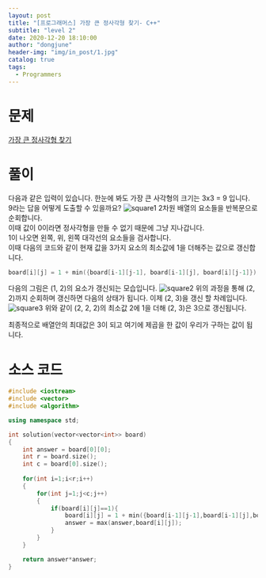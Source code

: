 ```yaml
---
layout: post
title: "[프로그래머스] 가장 큰 정사각형 찾기- C++"
subtitle: "level 2"
date: 2020-12-20 18:10:00
author: "dongjune"
header-img: "img/in_post/1.jpg"
catalog: true
tags:
  - Programmers
---
```

# 문제
[가장 큰 정사각형 찾기](https://programmers.co.kr/learn/courses/30/lessons/12905)
# 풀이
다음과 같은 입력이 있습니다. 한눈에 봐도 가장 큰 사각형의 크기는 3x3 = 9 입니다.  
9라는 답을 어떻게 도출할 수 있을까요?
![square1](https://user-images.githubusercontent.com/53213397/102710013-a86a7500-42f2-11eb-820e-e6234b312c46.jpg)
2차원 배열의 요소들을 반복문으로 순회합니다.  
이때 값이 0이라면 정사각형을 만들 수 없기 때문에 그냥 지나갑니다.  
1이 나오면 왼쪽, 위, 왼쪽 대각선의 요소들을 검사합니다.  
이때 다음의 코드와 같이 현재 값을 3가지 요소의 최소값에 1을 더해주는 값으로 갱신합니다.
```c++
board[i][j] = 1 + min({board[i-1][j-1], board[i-1][j], board[i][j-1]});
```
다음의 그림은 (1, 2)의 요소가 갱신되는 모습입니다.
![square2](https://user-images.githubusercontent.com/53213397/102710015-ac969280-42f2-11eb-882a-beb7b35b36d3.jpg)
위의 과정을 통해 (2, 2)까지 순회하며 갱신하면 다음의 상태가 됩니다. 이제 (2, 3)을 갱신 할 차례입니다.
![square3](https://user-images.githubusercontent.com/53213397/102710017-adc7bf80-42f2-11eb-8680-a33f0be4dcb8.jpg)
위와 같이 (2, 2, 2)의 최소값 2에 1을 더해 (2, 3)은 3으로 갱신됩니다.  
  
최종적으로 배열안의 최대값은 3이 되고 여기에 제곱을 한 값이 우리가 구하는 값이 됩니다.  

# 소스 코드
```c++
#include <iostream>
#include <vector>
#include <algorithm>

using namespace std;

int solution(vector<vector<int>> board)
{
    int answer = board[0][0];
    int r = board.size();
    int c = board[0].size();
    
    for(int i=1;i<r;i++)
    {
        for(int j=1;j<c;j++)
        {
            if(board[i][j]==1){
                board[i][j] = 1 + min({board[i-1][j-1],board[i-1][j],board[i][j-1]});
                answer = max(answer,board[i][j]);
            }
        }
    }

    return answer*answer;
}
```